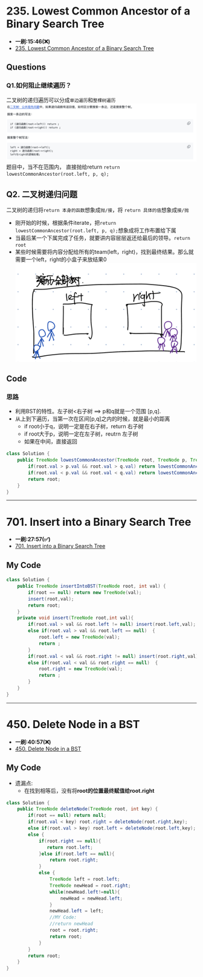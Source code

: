 # 235. Lowest Common Ancestor of a Binary Search Tree
* **一刷:15:46(❌)**
* [235. Lowest Common Ancestor of a Binary Search Tree](https://leetcode.com/problems/lowest-common-ancestor-of-a-binary-search-tree/)

## Questions
### Q1.如何阻止继续遍历？
二叉树的递归遍历可以分成`单边遍历`和`整棵树遍历`
![image](./img/Day22_1.png)
题目中，当不在范围内， 直接抛给return `return lowestCommonAncestor(root.left, p, q);`
## Q2. 二叉树递归问题
二叉树的递归将`return 本身的函数`想象成`抛/接`，将 `return 具体的值`想象成`接/抛`
* 刚开始的时候，根据条件iterate，把`return lowestCommonAncestor(root.left, p, q);`想象成将工作布置给下属
* 当最后某一个下属完成了任务，就要讲内容层层返还给最后的领导。`return root`
* 某些时候需要将内容分配给所有的team(left，right)，找到最终结果。那么就需要一个left，right的小盒子来放结果0
![image](./img/Day22_2.jpeg)
## Code
### 思路
* 利用BST的特性。左子树<右子树 ==> p和q就是一个范围 [p,q].
* 从上到下遍历，当第一次在区间[p,q]之内的时候，就是最小的距离
  * if root小于q，说明一定是在右子树，return 右子树
  * if root大于p，说明一定在左子树，reutrn 左子树
  * 如果在中间，直接返回
```java
class Solution {
    public TreeNode lowestCommonAncestor(TreeNode root, TreeNode p, TreeNode q) {
        if(root.val > p.val && root.val > q.val) return lowestCommonAncestor(root.left, p, q);
        if(root.val < p.val && root.val < q.val) return lowestCommonAncestor(root.right, p, q);
        return root;
    }
}
```
***
# 701. Insert into a Binary Search Tree
* **一刷:27:57(✅)**
* [701. Insert into a Binary Search Tree](https://leetcode.com/problems/insert-into-a-binary-search-tree/description/)

## My Code
```java
class Solution {
    public TreeNode insertIntoBST(TreeNode root, int val) {
        if(root == null) return new TreeNode(val);
        insert(root,val);
        return root;
    }
    private void insert(TreeNode root,int val){
        if(root.val > val && root.left != null) insert(root.left,val);
        else if(root.val > val && root.left == null)  {
            root.left = new TreeNode(val);
            return ;
        }
        if(root.val < val && root.right != null) insert(root.right,val);
        else if(root.val < val && root.right == null)  {
            root.right = new TreeNode(val);
            return ;
        }
    }
}
```
***
# 450. Delete Node in a BST
* **一刷:40:57(❌)**
* [450. Delete Node in a BST](https://leetcode.com/problems/delete-node-in-a-bst/description/)

## My Code
* 遗漏点:
  * 在找到相等后，没有将**root的位置最终赋值给root.right**
```java
class Solution {
    public TreeNode deleteNode(TreeNode root, int key) {
        if(root == null) return null;
        if(root.val < key) root.right = deleteNode(root.right,key);
        else if(root.val > key) root.left = deleteNode(root.left,key);
        else {
            if(root.right == null){
               return root.left;
            }else if(root.left == null){
                return root.right;
            }
            else {
                TreeNode left = root.left;
                TreeNode newHead = root.right;
                while(newHead.left!=null){
                    newHead = newHead.left;
                }
                newHead.left = left;
                //MY Code:
                //return newHead
                root = root.right;
                return root;
            }
        }
        return root;
    }
}
```